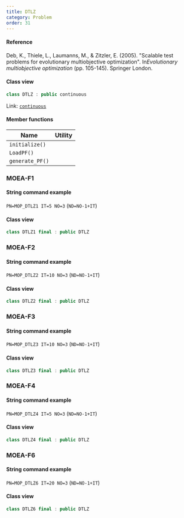 ```yaml
---
title: DTLZ
category: Problem
order: 31
---
```


#### Reference

Deb, K., Thiele, L., Laumanns, M., & Zitzler, E. (2005). 
"Scalable test problems for evolutionary multiobjective optimization". 
In*Evolutionary multiobjective optimization* (pp. 105-145). Springer London.

#### Class view
```c++
class DTLZ : public continuous
```
Link: [`continuous`](../continuous)

#### Member functions

|Name|Utility|
|-|-|
|`initialize()`||
|`LoadPF()`||
|`generate_PF()`||

### MOEA-F1

#### String command example

`PN=MOP_DTLZ1 IT=5 NO=3` (`ND=NO-1+IT`)

#### Class view

```c++
class DTLZ1 final : public DTLZ
```

### MOEA-F2

#### String command example

`PN=MOP_DTLZ2 IT=10 NO=3` (`ND=NO-1+IT`)

#### Class view

```c++
class DTLZ2 final : public DTLZ
```

### MOEA-F3

#### String command example

`PN=MOP_DTLZ3 IT=10 NO=3` (`ND=NO-1+IT`)

#### Class view

```c++
class DTLZ3 final : public DTLZ
```

### MOEA-F4

#### String command example

`PN=MOP_DTLZ4 IT=5 NO=3` (`ND=NO-1+IT`)

#### Class view

```c++
class DTLZ4 final : public DTLZ
```

### MOEA-F6

#### String command example

`PN=MOP_DTLZ6 IT=20 NO=3` (`ND=NO-1+IT`)

#### Class view

```c++
class DTLZ6 final : public DTLZ
```